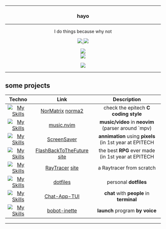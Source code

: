 ------------------------------------------------------------------------------------
<h3 align='center'>
  hayo
</h3>

------------------------------------------------------------------------------------

<p align='center'>
  I do things because why not
</p>

<p align='center'>
  <a href="https://www.epitech.eu">
      <img src="https://img.shields.io/badge/Epitech-1a2b6d?style=for-the-badge&logo=/e/&logoColor=white">
  </a>
  <a href="https://github.com/PoCInnovation">
      <img src="https://img.shields.io/badge/PoC Innovation-36454F?style=for-the-badge&logo=github&logoColor=white">
  </a>
</p>

<p align='center'>
  <img src="https://github-readme-stats.vercel.app/api?username=Saverio976&show_icons=true&count_private=true&theme=tokyonight&showicons=true" />
  <br/>
  <img src="https://github-readme-stats.vercel.app/api/top-langs/?username=Saverio976&&count_private=true&theme=tokyonight&layout=compact&langs_count=6" />
</p>

<p align='center'>
  <a href="https://github.com/ryo-ma/github-profile-trophy">
      <img src="https://github-profile-trophy.vercel.app/?username=Saverio976">
  </a>
</p>

------------------------------------------------------------------------------------
## some projects

| Techno | Link | Description |
|:---:|:---:|:---:|
| [![My Skills](https://skillicons.dev/icons?i=python,regex)](https://skillicons.dev) | [NorMatrix](https://github.com/Saverio976/NorMatrix) [norma2](https://github.com/X-R-G-B/norma2) | check the epitech **C coding style** |
| [![My Skills](https://skillicons.dev/icons?i=lua,neovim)](https://skillicons.dev) | [music.nvim](https://github.com/Saverio976/music.nvim) | **music/video** in **neovim** (parser around `mpv) |
| [![My Skills](https://skillicons.dev/icons?i=c)](https://skillicons.dev) | [ScreenSaver](https://github.com/Saverio976/ScreenSaver) | **annimation** using **pixels** (in 1st year at EPITECH |
| [![My Skills](https://skillicons.dev/icons?i=c)](https://skillicons.dev) | [FlashBackToTheFuture](https://github.com/X-R-G-B/FlashBackToTheFuture) [site](https://x-r-g-b.github.io/html/creation_popup/fbttf.html) | the best **RPG** ever made (in 1st year at EPITECH |
| [![My Skills](https://skillicons.dev/icons?i=c)](https://skillicons.dev) | [RayTracer](https://github.com/Saverio976/Raytracer) [site](https://saverio976.github.io/Raytracer) | a Raytracer from scratch |
| [![My Skills](https://skillicons.dev/icons?i=bash,neovim,vim,linux)](https://skillicons.dev) | [dotfiles](https://github.com/Saverio976/dotfiles) | personal **dotfiles** |
| [![My Skills](https://skillicons.dev/icons?i=python)](https://skillicons.dev) | [Chat-App-TUI](https://github.com/Saverio976/Chat-App-TUI) | **chat** with **people** in **terminal** |
| [![My Skills](https://skillicons.dev/icons?i=python,pytorch)](https://skillicons.dev) | [bobot-inette](https://github.com/Saverio976/bobot-inette) | **launch** program **by voice** |

------------------------------------------------------------------------------------
